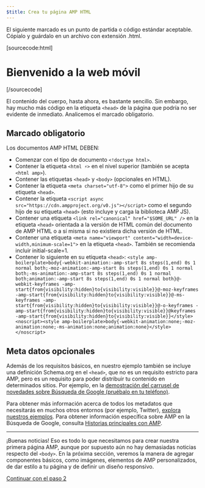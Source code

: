 ```yaml
---
$title: Crea tu página AMP HTML
---
```


El siguiente marcado es un punto de partida o código estándar aceptable.
Cópialo y guárdalo en un archivo con extensión .html.

[sourcecode:html]
<!doctype html>
<html amp lang="es">
  <head>
    <meta charset="utf-8">
    <script async src="https://cdn.ampproject.org/v0.js"></script>
    <title>Hola, AMP</title>
    <link rel="canonical" href="http://example.ampproject.org/article-metadata.html" />
    <meta name="viewport" content="width=device-width,minimum-scale=1,initial-scale=1">
    <script type="application/ld+json">
      {
        "@context": "http://schema.org",
        "@type": "NewsArticle",
        "headline": "Open-source framework for publishing content",
        "datePublished": "2015-10-07T12:02:41Z",
        "image": [
          "logo.jpg"
        ]
      }
    </script>
    <style amp-boilerplate>body{-webkit-animation:-amp-start 8s steps(1,end) 0s 1 normal both;-moz-animation:-amp-start 8s steps(1,end) 0s 1 normal both;-ms-animation:-amp-start 8s steps(1,end) 0s 1 normal both;animation:-amp-start 8s steps(1,end) 0s 1 normal both}@-webkit-keyframes -amp-start{from{visibility:hidden}to{visibility:visible}}@-moz-keyframes -amp-start{from{visibility:hidden}to{visibility:visible}}@-ms-keyframes -amp-start{from{visibility:hidden}to{visibility:visible}}@-o-keyframes -amp-start{from{visibility:hidden}to{visibility:visible}}@keyframes -amp-start{from{visibility:hidden}to{visibility:visible}}</style><noscript><style amp-boilerplate>body{-webkit-animation:none;-moz-animation:none;-ms-animation:none;animation:none}</style></noscript>
  </head>
  <body>
    <h1>Bienvenido a la web móvil</h1>
  </body>
</html>
[/sourcecode]

El contenido del cuerpo, hasta ahora, es bastante sencillo. Sin embargo, hay mucho más código en la etiqueta `<head>` de la página que podría no ser evidente de inmediato. Analicemos el marcado obligatorio.

## Marcado obligatorio

Los documentos AMP HTML DEBEN:

  - Comenzar con el tipo de documento `<!doctype html>`.
  - Contener la etiqueta `<html ⚡>` en el nivel superior (también se acepta `<html amp>`).
  - Contener las etiquetas `<head>` y `<body>` (opcionales en HTML).
  - Contener la etiqueta `<meta charset="utf-8">` como el primer hijo de su etiqueta `<head>`.
  - Contener la etiqueta `<script async src="https://cdn.ampproject.org/v0.js"></script>` como el segundo hijo de su etiqueta `<head>` (esto incluye y carga la biblioteca AMP JS).
  - Contener una etiqueta `<link rel="canonical" href="$SOME_URL" />` en la etiqueta `<head>` orientada a la versión de HTML común del documento de AMP HTML o a sí misma si no existiera dicha versión de HTML.
  - Contener una etiqueta `<meta name="viewport" content="width=device-width,minimum-scale=1">` en la etiqueta `<head>`. También se recomienda incluir initial-scale=1.
  - Contener lo siguiente en su etiqueta `<head>`:
    `<style amp-boilerplate>body{-webkit-animation:-amp-start 8s steps(1,end) 0s 1 normal both;-moz-animation:-amp-start 8s steps(1,end) 0s 1 normal both;-ms-animation:-amp-start 8s steps(1,end) 0s 1 normal both;animation:-amp-start 8s steps(1,end) 0s 1 normal both}@-webkit-keyframes -amp-start{from{visibility:hidden}to{visibility:visible}}@-moz-keyframes -amp-start{from{visibility:hidden}to{visibility:visible}}@-ms-keyframes -amp-start{from{visibility:hidden}to{visibility:visible}}@-o-keyframes -amp-start{from{visibility:hidden}to{visibility:visible}}@keyframes -amp-start{from{visibility:hidden}to{visibility:visible}}</style><noscript><style amp-boilerplate>body{-webkit-animation:none;-moz-animation:none;-ms-animation:none;animation:none}</style></noscript>`

## Meta datos opcionales

Además de los requisitos básicos, en nuestro ejemplo también se incluye una definición Schema.org en el `<head>`, que no es un requisito estricto para AMP, pero es un requisito para poder distribuir tu contenido en determinados sitios. Por ejemplo, en la [demostración del carrusel de novedades sobre Búsqueda de Google (pruébalo en tu teléfono)](https://g.co/ampdemo).

Para obtener más información acerca de todos los metadatos que necesitarás en muchos otros entornos (por ejemplo, Twitter), [explora nuestros ejemplos](https://github.com/ampproject/amphtml/tree/master/examples/metadata-examples). Para obtener información específica sobre AMP en la Búsqueda de Google, consulta [Historias principales con AMP](https://developers.google.com/structured-data/carousels/top-stories).

<hr>

¡Buenas noticias! Eso es todo lo que necesitamos para crear nuestra primera página AMP, aunque por supuesto aún no hay demasiadas noticias respecto del `<body>`. En la próxima sección, veremos la manera de agregar componentes básicos, como imágenes, elementos de AMP personalizados, de dar estilo a tu página y de definir un diseño responsivo.

<a class="go-button button" href="/es/docs/tutorials/create/include_image.html">Continuar con el paso 2</a>